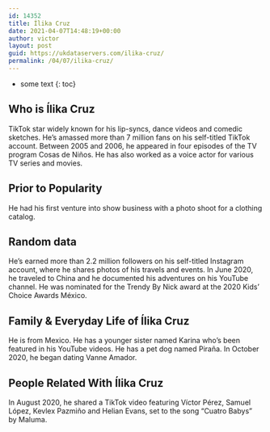 ```yaml
---
id: 14352
title: Ílika Cruz
date: 2021-04-07T14:48:19+00:00
author: victor
layout: post
guid: https://ukdataservers.com/ilika-cruz/
permalink: /04/07/ilika-cruz/
---
```


* some text
{: toc}


## Who is Ílika Cruz



TikTok star widely known for his lip-syncs, dance videos and comedic sketches. He&#8217;s amassed more than 7 million fans on his self-titled TikTok account. Between 2005 and 2006, he appeared in four episodes of the TV program Cosas de Niños. He has also worked as a voice actor for various TV series and movies.

                
                
                
## Prior to Popularity



He had his first venture into show business with a photo shoot for a clothing catalog. 

                
                
                
## Random data



He&#8217;s earned more than 2.2 million followers on his self-titled Instagram account, where he shares photos of his travels and events. In June 2020, he traveled to China and he documented his adventures on his YouTube channel. He was nominated for the Trendy By Nick award at the 2020 Kids&#8217; Choice Awards México.

                
                
                
## Family & Everyday Life of Ílika Cruz



He is from Mexico. He has a younger sister named Karina who&#8217;s been featured in his YouTube videos. He has a pet dog named Piraña. In October 2020, he began dating Vanne Amador.

                
                
                
## People Related With Ílika Cruz



In August 2020, he shared a TikTok video featuring Víctor Pérez, Samuel López, Kevlex Pazmiño and Helian Evans, set to the song &#8220;Cuatro Babys&#8221; by Maluma.

                
              
            
          
          
          